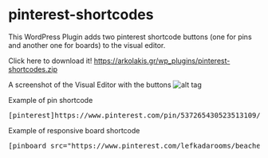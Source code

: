 # pinterest-shortcodes
This WordPress Plugin adds two pinterest shortcode buttons (one for pins and another one for boards) to the visual editor.

Click here to download it!
https://arkolakis.gr/wp_plugins/pinterest-shortcodes.zip

A screenshot of the Visual Editor with the buttons
![alt tag](https://arkolakis.gr/goods/elements/2015/11/pinbuttons.png)

Example of pin shortcode
<pre>[pinterest]https://www.pinterest.com/pin/537265430523513109/[/pinterest]</pre>

Example of responsive board shortcode
<pre>[pinboard_src="https://www.pinterest.com/lefkadarooms/beaches-in-lefkada/" scaleheight="600" scalewidth="150"]</pre>
